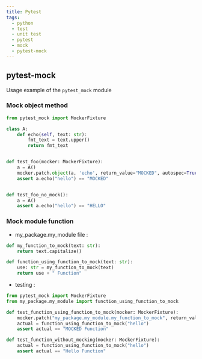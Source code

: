 ```yaml
---
title: Pytest
tags:
  - python
  - test
  - unit test
  - pytest
  - mock
  - pytest-mock
---
```


## pytest-mock

Usage example of the ```pytest_mock``` module

### Mock object method

```py
from pytest_mock import MockerFixture

class A:
    def echo(self, text: str):
        fmt_text = text.upper()
        return fmt_text


def test_foo(mocker: MockerFixture):
    a = A()
    mocker.patch.object(a, 'echo', return_value="MOCKED", autospec=True)
    assert a.echo("hello") == "MOCKED"


def test_foo_no_mock():
    a = A()
    assert a.echo("hello") == "HELLO"
```

### Mock module function

- my_package.my_module file :

```py
def my_function_to_mock(text: str):
    return text.capitalize()

def function_using_function_to_mock(text: str):
    use: str = my_function_to_mock(text)
    return use + " Function"
```

- testing :

```py
from pytest_mock import MockerFixture
from my_package.my_module import function_using_function_to_mock

def test_function_using_function_to_mock(mocker: MockerFixture):
    mocker.patch("my_package.my_module.my_function_to_mock", return_value="MOCKED")
    actual = function_using_function_to_mock("hello")
    assert actual == "MOCKED Function"

def test_function_without_mocking(mocker: MockerFixture):
    actual = function_using_function_to_mock("hello")
    assert actual == "Hello Function"

```
